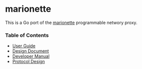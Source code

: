marionette
==========

This is a Go port of the [marionette][] programmable networy proxy.

[marionette]: https://github.com/marionette-tg/marionette


### Table of Contents

- [User Guide](doc/USER_GUIDE.md)
- [Design Document](doc/DESIGN.md)
- [Developer Manual](doc/DEVELOPER_MANUAL.md)
- [Protocol Design](doc/Protocol.md)
